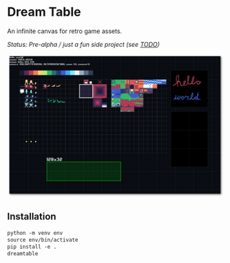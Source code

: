 # Dream Table

An infinite canvas for retro game assets.

_Status: Pre-alpha / just a fun side project (see [TODO](TODO))_

![Screenshot of Dream Table's interface](screenshot.png)

## Installation

```
python -m venv env
source env/bin/activate
pip install -e .
dreamtable
```
